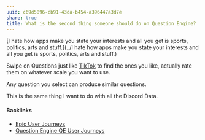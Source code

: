 ```yaml
---
uuid: c69d5896-cb91-43da-b454-a396447a3d7e
share: true
title: What is the second thing someone should do on Question Engine?
---
```

[I hate how apps make you state your interests and all you get is sports, politics, arts and stuff.](../I hate how apps make you state your interests and all you get is sports, politics, arts and stuff.)

Swipe on Questions just like [TikTok](../ae86ca23-5c89-4852-ae91-f7f46d4494cf) to find the ones you like, actually rate them on whatever scale you want to use.

Any question you select can produce similar questions.

This is the same thing I want to do with all the Discord Data.


#### Backlinks

* [Epic User Journeys](/c81f0da9-8d82-4176-8458-cfb3d06924c4)
* [Question Engine QE User Journeys](/8e4dcccd-5b90-4ce7-b487-d0d7459f7eef)